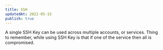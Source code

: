 ```yaml
---
title: SSH
updatedAt: 2022-05-15
publish: true
---
```

A single SSH Key can be used across multiple accounts, or services.
Thing to remember, while using SSH Key is that if one of the service then all is compromised.

